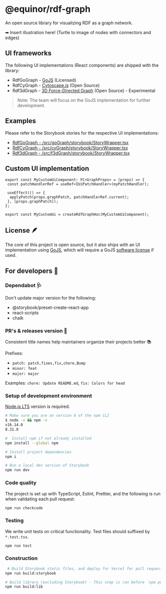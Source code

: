 # @equinor/rdf-graph

An open source library for visualizing RDF as a graph network.

➡ Insert illustration here! (Turtle to image of nodes with connectors and edges)

## UI frameworks

The following UI implementations (React components) are shipped with the library:

- RdfGoGraph - [GoJS](https://gojs.net/latest/index.html) (Licensed)
- RdfCyGraph - [Cytoscape.js](https://js.cytoscape.org) (Open Source)
- Rdf3dGraph - [3D Force-Directed Graph](https://github.com/vasturiano/3d-force-graph) (Open Source) - Experimental

> Note: The team will focus on the GoJS implementation for further development.

## Examples

Please refer to the Storybook stories for the respective UI implementations:

- [RdfGoGraph - /src/goGraph/storybook/StoryWrapper.tsx](/src/goGraph/storybook/StoryWrapper.tsx)
- [RdfCyGraph - /src/cyGraph/storybook/StoryWrapper.tsx](/src/cyGraph/storybook/StoryWrapper.tsx)
- [Rdf3dGraph - /src/f3dGraph/storybook/StoryWrapper.tsx](/src/f3dGraph/storybook/StoryWrapper.tsx)

## Custom UI implementation

```tsx
export const MyCustomUiComponent: FC<GraphProps> = (props) => {
 const patchHandlerRef = useRef<IUiPatchHandler>(myPatchHandler);

 useEffect(() => {
  applyPatch(props.graphPatch, patchHandlerRef.current);
 }, [props.graphPatch]);
};

export const MyCustomUi = createRdfGraphHoc(MyCustomUiComponent);
```

## License 🪶

The core of this project is open source, but it also ships with an UI implementation using [GoJS](https://gojs.net/latest/index.html), which will require a GoJS [software license](https://gojs.net/latest/license.html) if used.

## For developers 🥷

### Dependabot 🩺

Don't update major version for the following:

- @storybook/preset-create-react-app
- react-scripts
- chalk

### PR's & releases version 🦆

Consistent title names help maintainers organize their projects better 📚

Prefixes:

- `patch: patch,fixes,fix,chore,Bump`
- `minor: feat`
- `major: major`

Examples: `chore: Update README.md`, `fix: Colors for head`

### Setup of development environment

[Node.js LTS](https://nodejs.org) version is required.

```sh
# Make sure you are on version 8 of the npm CLI
$ node -v && npm -v
v16.14.0
8.31.0

#  Install npm if not already installed
npm install --global npm

# Install project dependencies
npm i

# Run a local dev version of Storybook
npm run dev
```

### Code quality

The project is set up with TypeScript, Eslint, Prettier, and the following is run when validating each pull request:

```sh
npm run checkcode
```

### Testing

We write unit tests on critical functionality. Test files should suffixed by `*.test.tsx`.

```sh
npm run test
```

### Construction

```sh
 # Build Storybook static files, and deploy for Vercel for pull requests and merging for main
npm run build:storybook

# Build library (excluding Storybook) - This step is ran before `npm publish`
npm run build:lib
```

